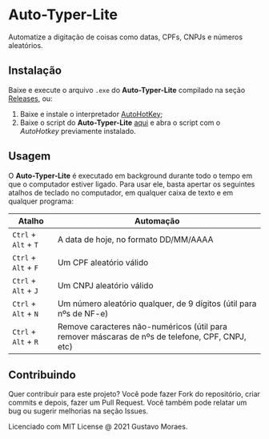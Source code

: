 # Auto-Typer-Lite
Automatize a digitação de coisas como datas, CPFs, CNPJs e números aleatórios.

## Instalação

Baixe e execute o arquivo `.exe` do **Auto-Typer-Lite** compilado na seção [Releases](https://github.com/gustavomdsantos/Auto-Typer-Lite/releases), ou:

1. Baixe e instale o interpretador [AutoHotKey](https://www.autohotkey.com/download/ahk-install.exe);
2. Baixe o script do **Auto-Typer-Lite** [aqui](https://github.com/gustavomdsantos/Auto-Typer-Lite/raw/master/Auto-Typer-Lite.ahk) e abra o script com o _AutoHotkey_ previamente instalado.

## Usagem

O **Auto-Typer-Lite** é executado em background durante todo o tempo em que o computador estiver ligado. Para usar ele, basta apertar os seguintes atalhos de teclado no computador, em qualquer caixa de texto e em qualquer programa:

| Atalho | Automação |
|--------|-----------|
| `Ctrl` + `Alt` + `T` | A data de hoje, no formato DD/MM/AAAA |
| `Ctrl` + `Alt` + `F` | Um CPF aleatório válido |
| `Ctrl` + `Alt` + `J` | Um CNPJ aleatório válido |
| `Ctrl` + `Alt` + `N` | Um número aleatório qualquer, de 9 dígitos (útil para nºs de NF-e) |
| `Ctrl` + `Alt` + `R` | Remove caracteres não-numéricos (útil para remover máscaras de nºs de telefone, CPF, CNPJ, etc) |

## Contribuindo

Quer contribuir para este projeto? Você pode fazer Fork do repositório, criar commits e depois, fazer um Pull Request. Você também pode relatar um bug ou sugerir melhorias na seção Issues.

Licenciado com MIT License @ 2021 Gustavo Moraes.
